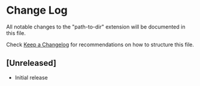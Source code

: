 # Change Log

All notable changes to the "path-to-dir" extension will be documented in this file.

Check [Keep a Changelog](http://keepachangelog.com/) for recommendations on how to structure this file.

## [Unreleased]

- Initial release